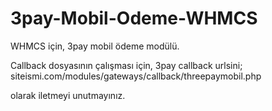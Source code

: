 # 3pay-Mobil-Odeme-WHMCS
WHMCS için, 3pay mobil ödeme modülü.

Callback dosyasının çalışması için, 3pay callback urlsini;
siteismi.com/modules/gateways/callback/threepaymobil.php

olarak iletmeyi unutmayınız.
